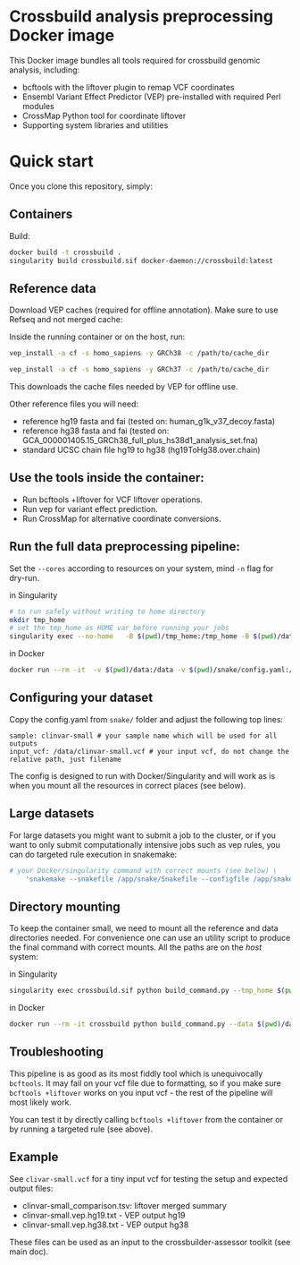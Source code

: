 # Crossbuild analysis preprocessing Docker image

This Docker image bundles all tools required for crossbuild genomic analysis, including:

- bcftools with the liftover plugin to remap VCF coordinates
- Ensembl Variant Effect Predictor (VEP) pre-installed with required Perl modules
- CrossMap Python tool for coordinate liftover
- Supporting system libraries and utilities

# Quick start

Once you clone this repository, simply:

## Containers

Build:

```bash
docker build -t crossbuild .
singularity build crossbuild.sif docker-daemon://crossbuild:latest
```

## Reference data

Download VEP caches (required for offline annotation). Make sure to use Refseq and not merged cache:

Inside the running container or on the host, run:

```bash
vep_install -a cf -s homo_sapiens -y GRCh38 -c /path/to/cache_dir
```

```bash
vep_install -a cf -s homo_sapiens -y GRCh37 -c /path/to/cache_dir
```

This downloads the cache files needed by VEP for offline use.

Other reference files you will need:

- reference hg19 fasta and fai (tested on: human_g1k_v37_decoy.fasta)
- reference hg38 fasta and fai (tested on: GCA_000001405.15_GRCh38_full_plus_hs38d1_analysis_set.fna)
- standard UCSC chain file hg19 to hg38 (hg19ToHg38.over.chain)

## Use the tools inside the container:

- Run bcftools +liftover for VCF liftover operations.
- Run vep for variant effect prediction.
- Run CrossMap for alternative coordinate conversions.

## Run the full data preprocessing pipeline:

Set the `--cores` according to resources on your system, mind `-n` flag for dry-run.

in Singularity

```bash
# to run safely without writing to home directory
mkdir tmp_home
# set the tmp_home as HOME var before running your jobs
singularity exec --no-home   -B $(pwd)/tmp_home:/tmp_home -B $(pwd)/data:/data -B $(pwd)/snake/config.yaml:/app/snake/config.yaml crossbuild.sif bash -c 'HOME=/tmp_home snakemake --snakefile /app/snake/Snakefile --configfile /app/snake/config.yaml -np --cores 1'
```

in Docker

```bash
docker run --rm -it  -v $(pwd)/data:/data -v $(pwd)/snake/config.yaml:/app/snake/config.yaml crossbuild snakemake --snakefile /app/snake/Snakefile --configfile /app/snake/config.yaml -np --cores 1
```

## Configuring your dataset

Copy the config.yaml from `snake/` folder and adjust the following top lines:

```text
sample: clinvar-small # your sample name which will be used for all outputs
input_vcf: /data/clinvar-small.vcf # your input vcf, do not change the relative path, just filename
```
The config is designed to run with Docker/Singularity and will work as is when you mount all the resources in correct places (see below).

## Large datasets

For large datasets you might want to submit a job to the cluster, or if you want to only submit computationally intensive jobs such as vep rules, you can do targeted rule execution in snakemake: 

```bash
# your Docker/singularity command with correct mounts (see below) \
	'snakemake --snakefile /app/snake/Snakefile --configfile /app/snake/config.yaml --target-jobs vep_hg19:sample=sampleid  -p --cores 1'
```

## Directory mounting

To keep the container small, we need to mount all the reference and data directories needed. For convenience one can use an utility script to produce the final command with correct mounts. All the paths are on the *host* system:  

in Singularity

```bash
singularity exec crossbuild.sif python build_command.py --tmp_home $(pwd)/tmp_home --data $(pwd)/data/sampleid --results $(pwd)/output/sampleid  --vep_cache_hg19 /path/to/VEP/cache_hg19   --vep_cache_hg38 /path/to/VEP/cache_hg38   --hg19_fa /path/to/hg19.fa   --hg38_fa /path/to/hg38.fa   --chain_file /path/to/hg19ToHg38.over.chain  --config_yaml $(pwd)/data/sampleid/config.yaml  --cores 4
```


in Docker

```bash
docker run --rm -it crossbuild python build_command.py --data $(pwd)/data/sampleid --results $(pwd)/output/sampleid  --vep_cache_hg19 /path/to/VEP/cache_hg19 --vep_cache_hg38 /path/to/VEP/cache_hg38 --hg19_fa /path/to/hg19.fa --hg38_fa /path/to/hg38.fa --chain_file /path/to/hg19ToHg38.over.chain --config_yaml $(pwd)/data/sampleid/config.yaml --cores 4   --engine docker
```

## Troubleshooting

This pipeline is as good as its most fiddly tool which is unequivocally `bcftools`. It may fail on your vcf file due to formatting, so if you make sure `bcftools +liftover` works on you input vcf - the rest of the pipeline will most likely work. 

You can test it by directly calling `bcftools +liftover` from the container or by running a targeted rule (see above).

## Example

See `clivar-small.vcf` for a tiny input vcf for testing the setup and expected output files:

- clinvar-small_comparison.tsv: liftover merged summary
- clinvar-small.vep.hg19.txt - VEP output hg19
- clinvar-small.vep.hg38.txt - VEP output hg38

These files can be used as an input to the crossbuilder-assessor toolkit (see main doc).
